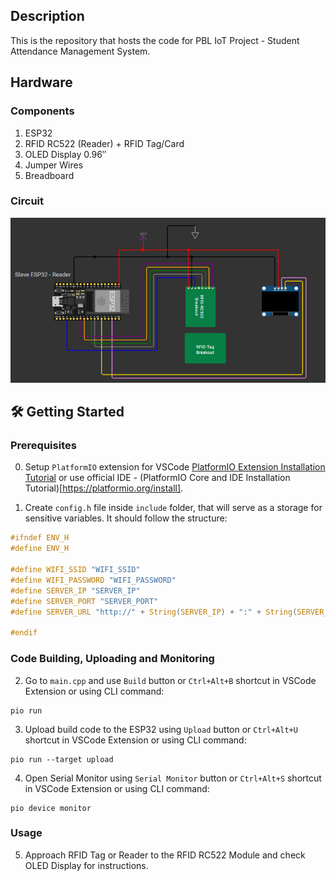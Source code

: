 ## Description
This is the repository that hosts the code for PBL IoT Project - Student Attendance Management System.

## Hardware
### Components
1. ESP32
2. RFID RC522 (Reader) + RFID Tag/Card
3. OLED Display 0.96″
4. Jumper Wires
5. Breadboard

### Circuit
<img src="README_Images/reader.png">

## 🛠 Getting Started
### Prerequisites
0. Setup `PlatformIO` extension for VSCode [PlatformIO Extension Installation Tutorial](https://platformio.org/install/ide?install=vscode) or use official IDE - (PlatformIO Core and IDE Installation Tutorial)[https://platformio.org/install].

1. Create `config.h` file inside `include` folder, that will serve as a storage for sensitive variables. It should follow the structure:
```C
#ifndef ENV_H
#define ENV_H

#define WIFI_SSID "WIFI_SSID"
#define WIFI_PASSWORD "WIFI_PASSWORD"
#define SERVER_IP "SERVER_IP"
#define SERVER_PORT "SERVER_PORT"
#define SERVER_URL "http://" + String(SERVER_IP) + ":" + String(SERVER_PORT) + "/api/attendances/check"

#endif
```

### Code Building, Uploading and Monitoring
2. Go to `main.cpp` and use `Build` button or `Ctrl+Alt+B` shortcut in VSCode Extension or using CLI command:
```
pio run
```

3. Upload build code to the ESP32 using `Upload` button or `Ctrl+Alt+U` shortcut in VSCode Extension or using CLI command:
```
pio run --target upload
```

4. Open Serial Monitor using `Serial Monitor` button or `Ctrl+Alt+S` shortcut in VSCode Extension or using CLI command:
```
pio device monitor
```

### Usage
5. Approach RFID Tag or Reader to the RFID RC522 Module and check OLED Display for instructions.